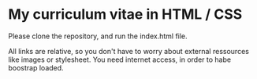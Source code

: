 # My curriculum vitae in HTML / CSS

Please clone the repository, and run the index.html file.

All links are relative, so you don't have to worry about external ressources like images or stylesheet.
You need internet access, in order to habe boostrap loaded.
